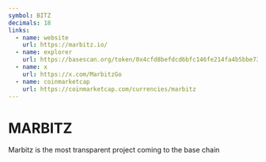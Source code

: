 ```yaml
---
symbol: BITZ
decimals: 18
links:
  - name: website
    url: https://marbitz.io/
  - name: explorer
    url: https://basescan.org/token/0x4cfd8befdcd6bfc146fe214fa4b5bbe731a9c269
  - name: x
    url: https://x.com/MarbitzGo
  - name: coinmarketcap
    url: https://coinmarketcap.com/currencies/marbitz
---
```


# MARBITZ

Marbitz is the most transparent project coming to the base chain
